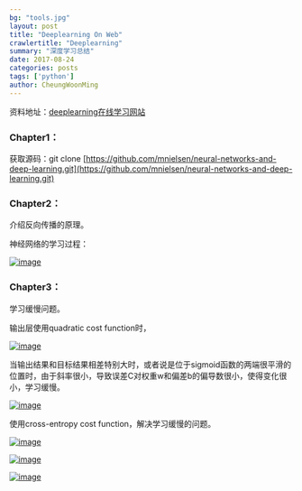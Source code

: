 ```yaml
---
bg: "tools.jpg"
layout: post
title: "Deeplearning On Web"
crawlertitle: "Deeplearning"
summary: "深度学习总结"
date: 2017-08-24
categories: posts
tags: ['python']
author: CheungWoonMing
---
```




资料地址：[deeplearning在线学习网站](http://neuralnetworksanddeeplearning.com)

### Chapter1：

获取源码：git clone [https://github.com/mnielsen/neural-networks-and-deep-learning.git](https://github.com/mnielsen/neural-networks-and-deep-learning.git)



### Chapter2：

介绍反向传播的原理。

神经网络的学习过程：

[![image]({{site.images}}/2017-08-24/chapter2-1.png)]({{site.images}}/2017-08-24/chapter2-1.png)

### Chapter3：

学习缓慢问题。

输出层使用quadratic cost function时，

[![image]({{site.images}}/2017-08-24/chapter3-1.png)]({{site.images}}/2017-08-24/chapter3-1.png)

当输出结果和目标结果相差特别大时，或者说是位于sigmoid函数的两端很平滑的位置时，由于斜率很小，导致误差C对权重w和偏差b的偏导数很小，使得变化很小，学习缓慢。

[![image]({{site.images}}/2017-08-24/chapter3-2.png)]({{site.images}}/2017-08-24/chapter3-2.png)

使用cross-entropy cost function，解决学习缓慢的问题。

[![image]({{site.images}}/2017-08-24/chapter3-3.png)]({{site.images}}/2017-08-24/chapter3-3.png)

[![image]({{site.images}}/2017-08-24/chapter3-4.png)]({{site.images}}/2017-08-24/chapter3-4.png)

[![image]({{site.images}}/2017-08-24/chapter3-5.png)]({{site.images}}/2017-08-24/chapter3-5.png)

​